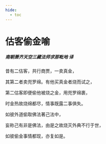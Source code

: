 ```yaml
---
hide:
  - toc
---
```


# **估客偷金喻**

##### 南朝萧齐天空三藏法师求那毗地 译

昔有二估客，共行商贾，一卖真金，

其第二者卖兜罗绵。有他买真金者烧而试之，

第二估客即便偷他被烧之金，用兜罗绵裹，

时金热故烧绵都尽，情事既露二事俱失。

如彼外道偷取佛法著己法中，

妄称己有非是佛法，由是之故烧灭外典不行于世，

如彼偷金事情都现，亦复如是。